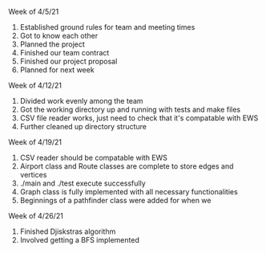 Week of 4/5/21
1. Established ground rules for team and meeting times
2. Got to know each other
3. Planned the project
4. Finished our team contract
5. Finished our project proposal
6. Planned for next week

Week of 4/12/21
1. Divided work evenly among the team
2. Got the working directory up and running with tests and make files
3. CSV file reader works, just need to check that it's compatable with EWS
4. Further cleaned up directory structure

Week of 4/19/21
1. CSV reader should be compatable with EWS
2. Airport class and Route classes are complete to store edges and vertices
3. ./main and ./test execute successfully
4. Graph class is fully implemented with all necessary functionalities
5. Beginnings of a pathfinder class were added for when we 


Week of 4/26/21
1. Finished Djiskstras algorithm
2. Involved getting a BFS implemented
